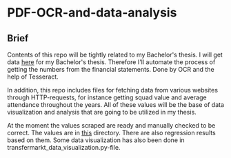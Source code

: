 # PDF-OCR-and-data-analysis

## Brief

Contents of this repo will be tightly related to my Bachelor's thesis. I will get data [here](https://find-and-update.company-information.service.gov.uk/) for my Bachelor's thesis. Therefore I'll automate the process of getting the numbers from the financial statements. Done by OCR and the help of Tesseract.

In addition, this repo includes files for fetching data from various websites through HTTP-requests, for instance getting squad value and average attendance throughout the years. All of these values will be the base of data visualization and analysis that are going to be utilized in my thesis.

At the moment the values scraped are ready and manually checked to be correct. The values are in [this](https://github.com/jerempa/PDF-OCR-and-data-analysis/tree/main/csv_and_txt_files) directory. There are also regression results based on them. Some data visualization has also been done in transfermarkt_data_visualization.py-file.
